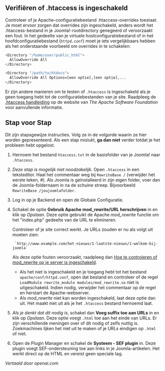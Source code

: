<!-- Filename: Enabling_Search_Engine_Friendly_(SEF)_URLs_on_Apache / Display title: SEF-URL's op Apache   -->

## Verifiëren of .htaccess is ingeschakeld

Controleer of je Apache-configuratiebestand .htaccess-overrides toestaat. Je moet ervoor zorgen dat overrides zijn ingeschakeld, anders wordt het .htaccess-bestand in je Joomla!-rootdirectory genegeerd of veroorzaakt een fout. In het gedeelte van je virtuele hostconfiguratiebestand of in het hoofdconfiguratiebestand (`httpd.conf`) moet je iets vergelijkbaars hebben als het onderstaande voorbeeld om overrides in te schakelen:

```bash
<Directory "/home/user/public_html">
  AllowOverride All
</Directory>

<Directory "/path/to/htdocs">
  AllowOverride All Options=[een optie],[een optie],...
</Directory>
```

Er zijn andere manieren om te testen of `.htaccess` is ingeschakeld als je geen toegang hebt tot de configuratiebestanden van je site. Raadpleeg de [.htaccess handleiding](http://httpd.apache.org/docs/current/howto/htaccess.html) op de website van *The Apache Software Foundation* voor aanvullende informatie.

## Stap voor Stap

Dit zijn stapsgewijze instructies. Volg ze in de volgorde waarin ze hier worden gepresenteerd. Als een stap mislukt, **ga dan niet** verder totdat je het probleem hebt opgelost.

1. Hernoem het bestand `htaccess.txt` in de basisfolder van je Joomla! naar `.htaccess`.
2. *Deze stap is mogelijk niet noodzakelijk.* Open `.htaccess` in een teksteditor. Haal het commentaar weg bij `RewriteBase /` (verwijder het eerste teken, \#). Als Joomla is geïnstalleerd in zijn eigen folder, voer dan de Joomla-foldernaam in na de schuine streep. Bijvoorbeeld `RewriteBase /joujoomlafolder`.
3. Log in op je Backend en open de Globale Configuratie.
4. Schakel de optie **Gebruik Apache mod_rewrite/URL herschrijven** in en klik op *Opslaan*. Deze optie gebruikt de Apache *mod_rewrite* functie om het "index.php" gedeelte van de URL te elimineren.

    Controleer of je site correct werkt. Je URLs zouden er nu als volgt uit moeten zien:

        `http://www.example.com/het-nieuws/1-laatste-nieuws/1-welkom-bij-joomla`

    Als deze optie fouten veroorzaakt, raadpleeg dan 
    [Hoe te controleren of mod_rewrite op je server is ingeschakeld](https://docs.joomla.org/How_to_check_if_mod_rewrite_is_enabled_on_your_server).

    - Als het niet is ingeschakeld en je toegang hebt tot het bestand
      `apache/conf/httpd.conf`, open dat bestand en controleer of de regel
      `LoadModule rewrite_module modules/mod_rewrite.so` niet is
      uitgeschakeld. Indien nodig, verwijder het commentaar op de regel en
      herstart de Apache-webserver.
    - Als *mod_rewrite* niet kan worden ingeschakeld, laat deze optie dan uit. Het maakt niet uit als je het `.htaccess` bestand hernoemd laat.
5. *Als je denkt dat dit nodig is*, schakel dan **Voeg suffix toe aan URLs** in en klik op *Opslaan*. Deze optie voegt `.html` toe aan het einde van URLs. Er zijn verschillende meningen over of dit nodig of zelfs nuttig is. Zoekmachines lijken het niet uit te maken of je URLs eindigen op `.html` of niet.
6. Open de Plugin Manager en schakel de **Systeem - SEF plugin** in. Deze plugin voegt SEF-ondersteuning toe aan links in je Joomla-artikelen. Het werkt direct op de HTML en vereist geen speciale tag.

*Vertaald door openai.com*

